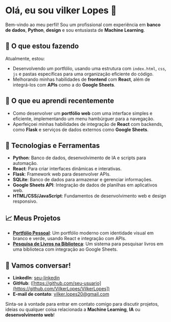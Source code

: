 # Olá, eu sou vilker Lopes 👋

Bem-vindo ao meu perfil! Sou um profissional com experiência em **banco de dados**, **Python**, **design** e sou entusiasta de **Machine Learning**. 

## 🚀 O que estou fazendo

Atualmente, estou:

- Desenvolvendo um portfólio, usando uma estrutura com `index.html`, `css`, `js` e pastas específicas para uma organização eficiente do código.
- Melhorando minhas habilidades de **frontend** com **React**, além de integrá-los com **APIs** como a do **Google Sheets**.

## 🌱 O que eu aprendi recentemente

- Como desenvolver um **portfólio web** com uma interface simples e eficiente, implementando um menu hambúrguer para a navegação.
- Aperfeiçoei minhas habilidades de integração de **React** com backends, como **Flask** e serviços de dados externos como **Google Sheets**.

## 🔧 Tecnologias e Ferramentas

- **Python**: Banco de dados, desenvolvimento de IA e scripts para automação.
- **React**: Para criar interfaces dinâmicas e interativas.
- **Flask**: Framework web para desenvolver APIs.
- **SQLite**: Banco de dados para armazenar e gerenciar informações.
- **Google Sheets API**: Integração de dados de planilhas em aplicativos web.
- **HTML/CSS/JavaScript**: Fundamentos de desenvolvimento web e design responsivo.

## 📈 Meus Projetos

- **[Portfólio Pessoal]([link-do-projeto](https://vilker.vercel.app/))**: Um portfólio moderno com identidade visual em branco e verde, usando React e integração com APIs.
- **[Pesquisa de Livros na Biblioteca]([link-do-projeto](https://clarice-ten.vercel.app/))**: Um sistema para pesquisar livros em uma biblioteca com integração ao Google Sheets.

## 💬 Vamos conversar!

- **LinkedIn**: [seu-linkedin](https://www.linkedin.com)
- **GitHub**: ([https://github.com/seu-usuario](https://github.com/VilkerLopes/VilkerLopes])
- **E-mail de contato**: [vilker.lopes20@gmail.com](mailto:vilker.lopes20@gmail.com)

Sinta-se à vontade para entrar em contato comigo para discutir projetos, ideias ou qualquer coisa relacionada a **Machine Learning**, **IA** ou **desenvolvimento web**!
